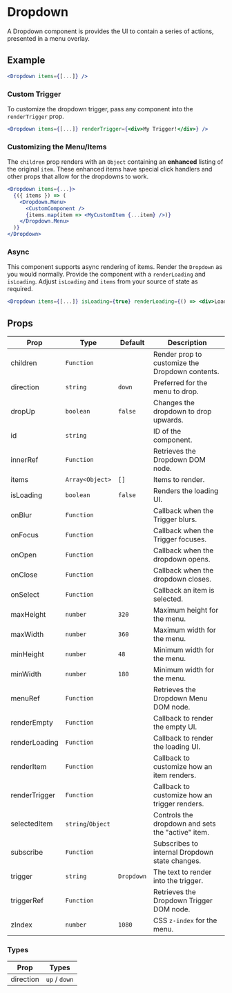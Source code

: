# Dropdown

A Dropdown component is provides the UI to contain a series of actions, presented in a menu overlay.

## Example

```jsx
<Dropdown items={[...]} />
```

### Custom Trigger

To customize the dropdown trigger, pass any component into the `renderTrigger` prop.

```jsx
<Dropdown items={[...]} renderTrigger={<div>My Trigger!</div>} />
```

### Customizing the Menu/Items

The `children` prop renders with an `Object` containing an **enhanced** listing of the original `item`. These enhanced items have special click handlers and other props that allow for the dropdowns to work.

```jsx
<Dropdown items={...}>
  {({ items }) => (
    <Dropdown.Menu>
      <CustomComponent />
      {items.map(item => <MyCustomItem {...item} />)}
    </Dropdown.Menu>
  )}
</Dropdown>
```

### Async

This component supports async rendering of items. Render the `Dropdown` as you would normally. Provide the component with a `renderLoading` and `isLoading`. Adjust `isLoading` and `items` from your source of state as required.

```jsx
<Dropdown items={[...]} isLoading={true} renderLoading={() => <div>Loading...</div>} />
```

## Props

| Prop          | Type              | Default    | Description                                       |
| ------------- | ----------------- | ---------- | ------------------------------------------------- |
| children      | `Function`        |            | Render prop to customize the Dropdown contents.   |
| direction     | `string`          | `down`     | Preferred for the menu to drop.                   |
| dropUp        | `boolean`         | `false`    | Changes the dropdown to drop upwards.             |
| id            | `string`          |            | ID of the component.                              |
| innerRef      | `Function`        |            | Retrieves the Dropdown DOM node.                  |
| items         | `Array<Object>`   | `[]`       | Items to render.                                  |
| isLoading     | `boolean`         | `false`    | Renders the loading UI.                           |
| onBlur        | `Function`        |            | Callback when the Trigger blurs.                  |
| onFocus       | `Function`        |            | Callback when the Trigger focuses.                |
| onOpen        | `Function`        |            | Callback when the dropdown opens.                 |
| onClose       | `Function`        |            | Callback when the dropdown closes.                |
| onSelect      | `Function`        |            | Callback an item is selected.                     |
| maxHeight     | `number`          | `320`      | Maximum height for the menu.                      |
| maxWidth      | `number`          | `360`      | Maximum width for the menu.                       |
| minHeight     | `number`          | `48`       | Minimum width for the menu.                       |
| minWidth      | `number`          | `180`      | Minimum width for the menu.                       |
| menuRef       | `Function`        |            | Retrieves the Dropdown Menu DOM node.             |
| renderEmpty   | `Function`        |            | Callback to render the empty UI.                  |
| renderLoading | `Function`        |            | Callback to render the loading UI.                |
| renderItem    | `Function`        |            | Callback to customize how an item renders.        |
| renderTrigger | `Function`        |            | Callback to customize how an trigger renders.     |
| selectedItem  | `string`/`Object` |            | Controls the dropdown and sets the "active" item. |
| subscribe     | `Function`        |            | Subscribes to internal Dropdown state changes.    |
| trigger       | `string`          | `Dropdown` | The text to render into the trigger.              |
| triggerRef    | `Function`        |            | Retrieves the Dropdown Trigger DOM node.          |
| zIndex        | `number`          | `1080`     | CSS `z-index` for the menu.                       |

### Types

| Prop      | Types         |
| --------- | ------------- |
| direction | `up` / `down` |
